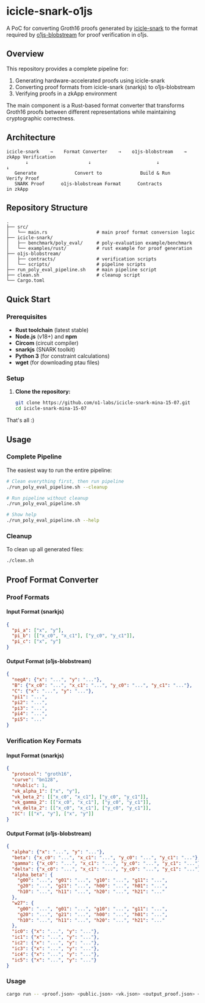 # icicle-snark-o1js

A PoC for converting Groth16 proofs generated by [icicle-snark](https://github.com/ingonyama-zk/icicle-snark) to the format required by [o1js-blobstream](https://github.com/geometers/o1js-blobstream) for proof verification in o1js.

## Overview

This repository provides a complete pipeline for:
1. Generating hardware-accelerated proofs using icicle-snark
2. Converting proof formats from icicle-snark (snarkjs) to o1js-blobstream
3. Verifying proofs in a zkApp environment

The main component is a Rust-based format converter that transforms Groth16 proofs between different representations while maintaining cryptographic correctness.

## Architecture

```
icicle-snark    →    Format Converter    →    o1js-blobstream    →    zkApp Verification
       ↓                      ↓                        ↓                        ↓
   Generate              Convert to              Build & Run              Verify Proof
   SNARK Proof      o1js-blobstream Format      Contracts              in zkApp
```

## Repository Structure

```
.
├── src/
│   └── main.rs                  # main proof format conversion logic
├── icicle-snark/
│   ├── benchmark/poly_eval/     # poly-evaluation example/benchmark 
│   └── examples/rust/           # rust example for proof generation
├── o1js-blobstream/
│   ├── contracts/               # verification scripts
│   └── scripts/                 # pipeline scripts
├── run_poly_eval_pipeline.sh    # main pipeline script
├── clean.sh                     # cleanup script
└── Cargo.toml
```

## Quick Start

### Prerequisites

- **Rust toolchain** (latest stable)
- **Node.js** (v18+) and **npm**
- **Circom** (circuit compiler)
- **snarkjs** (SNARK toolkit)
- **Python 3** (for constraint calculations)
- **wget** (for downloading ptau files)

### Setup

1. **Clone the repository:**
   ```bash
   git clone https://github.com/o1-labs/icicle-snark-mina-15-07.git
   cd icicle-snark-mina-15-07
   ```
That's all :)

## Usage

### Complete Pipeline

The easiest way to run the entire pipeline:

```bash
# Clean everything first, then run pipeline
./run_poly_eval_pipeline.sh --cleanup

# Run pipeline without cleanup
./run_poly_eval_pipeline.sh

# Show help
./run_poly_eval_pipeline.sh --help
```

### Cleanup

To clean up all generated files:

```bash
./clean.sh
```

## Proof Format Converter

### Proof Formats

#### Input Format (snarkjs)
```json
{
  "pi_a": ["x", "y"],
  "pi_b": [["x_c0", "x_c1"], ["y_c0", "y_c1"]],
  "pi_c": ["x", "y"]
}
```

#### Output Format (o1js-blobstream)
```json
{
  "negA": {"x": "...", "y": "..."},
  "B": {"x_c0": "...", "x_c1": "...", "y_c0": "...", "y_c1": "..."},
  "C": {"x": "...", "y": "..."},
  "pi1": "...",
  "pi2": "...",
  "pi3": "...",
  "pi4": "...",
  "pi5": "..."
}
```

### Verification Key Formats

#### Input Format (snarkjs)
```json
{
  "protocol": "groth16",
  "curve": "bn128",
  "nPublic": 1,
  "vk_alpha_1": ["x", "y"],
  "vk_beta_2": [["x_c0", "x_c1"], ["y_c0", "y_c1"]],
  "vk_gamma_2": [["x_c0", "x_c1"], ["y_c0", "y_c1"]],
  "vk_delta_2": [["x_c0", "x_c1"], ["y_c0", "y_c1"]],
  "IC": [["x", "y"], ["x", "y"]]
}
```

#### Output Format (o1js-blobstream)
```json
{
  "alpha": {"x": "...", "y": "..."},
  "beta": {"x_c0": "...", "x_c1": "...", "y_c0": "...", "y_c1": "..."},
  "gamma": {"x_c0": "...", "x_c1": "...", "y_c0": "...", "y_c1": "..."},
  "delta": {"x_c0": "...", "x_c1": "...", "y_c0": "...", "y_c1": "..."},
  "alpha_beta": {
    "g00": "...", "g01": "...", "g10": "...", "g11": "...",
    "g20": "...", "g21": "...", "h00": "...", "h01": "...",
    "h10": "...", "h11": "...", "h20": "...", "h21": "..."
  },
  "w27": {
    "g00": "...", "g01": "...", "g10": "...", "g11": "...",
    "g20": "...", "g21": "...", "h00": "...", "h01": "...",
    "h10": "...", "h11": "...", "h20": "...", "h21": "..."
  },
  "ic0": {"x": "...", "y": "..."},
  "ic1": {"x": "...", "y": "..."},
  "ic2": {"x": "...", "y": "..."},
  "ic3": {"x": "...", "y": "..."},
  "ic4": {"x": "...", "y": "..."},
  "ic5": {"x": "...", "y": "..."}
}
```

### Usage
```bash
cargo run -- <proof.json> <public.json> <vk.json> <output_proof.json> <output_vk.json>
```
